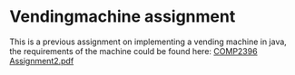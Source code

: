 # Vendingmachine assignment
This is a previous assignment on implementing a vending machine in java, the requirements of the machine could be found here: [COMP2396 Assignment2.pdf](https://github.com/ssl-27/vendingmachine_assignment/blob/main/COMP2396%20Assignment2.pdf)
